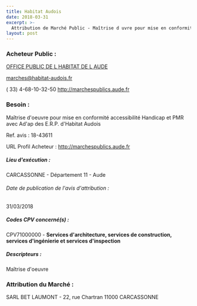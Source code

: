 ```yaml
---
title: Habitat Audois
date: 2018-03-31
excerpt: >-
  Attribution de Marché Public - Maîtrise d uvre pour mise en conformité accessibilité Handicap et PMR avec Ad'ap des E.R.P. d'Habitat Audois
layout: post
---
```


### Acheteur Public : 
<a href="/acheteur-34/siren-271100034"> OFFICE PUBLIC DE L HABITAT DE L AUDE</a><br/>



marches@habitat-audois.fr

( 33) 4-68-10-32-50
http://marchespublics.aude.fr
### Besoin :

Maîtrise d'oeuvre pour mise en conformité accessibilité Handicap et PMR avec Ad'ap des E.R.P. d'Habitat Audois

Ref. avis : 18-43611

URL Profil Acheteur : http://marchespublics.aude.fr

##### Lieu d'exécution :

CARCASSONNE - Département 11 - Aude

###### Date de publication de l'avis d'attribution : 
31/03/2018

##### Codes CPV concerné(s) :
CPV71000000 - **Services d'architecture, services de construction, services d'ingénierie et services d'inspection** <br/>

##### Descripteurs :
Maîtrise d'oeuvre <br/>

### Attribution du Marché :
SARL BET LAUMONT - 22, rue Chartran 11000 CARCASSONNE <br/>
